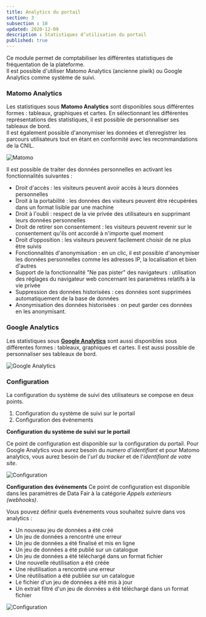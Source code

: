 ```yaml
---
title: Analytics du portail
section: 3
subsection : 10
updated: 2020-12-09
description : Statistiques d’utilisation du portail
published: true
---
```


Ce module permet de comptabiliser les différentes statistiques de fréquentation de la plateforme.  
Il est possible d'utiliser Matomo Analytics (ancienne piwik) ou Google Analytics comme système de suivi.

### Matomo Analytics
Les statistiques sous **Matomo Analytics** sont disponibles sous différentes formes : tableaux, graphiques et cartes. En sélectionnant les différentes représentations des statistiques, il est possible de personnaliser ses tableaux de bord.  
Il est également possible d'anonymiser les données et d’enregistrer les parcours utilisateurs tout en étant en conformité avec les recommandations de la CNIL.

![Matomo](./images/functional-presentation/matomo.jpg)

Il est possible de traiter des données personnelles en activant les fonctionnalités suivantes :
* Droit d'accès : les visiteurs peuvent avoir accès à leurs données personnelles
* Droit à la portabilité : les données des visiteurs peuvent être récupérées dans un format lisible par une machine
* Droit à l'oubli : respect de la vie privée des utilisateurs en supprimant leurs données personnelles
* Droit de retirer son consentement : les visiteurs peuvent revenir sur le consentement qu'ils ont accordé à n'importe quel moment
* Droit d’opposition : les visiteurs peuvent facilement choisir de ne plus être suivis
* Fonctionnalités d'anonymisation : en un clic, il est possible d'anonymiser les données personnelles comme les adresses IP, la localisation et bien d'autres
* Support de la fonctionnalité "Ne pas pister" des navigateurs : utilisation des réglages du navigateur web concernant les paramètres relatifs à la vie privée
* Suppression des données historisées : ces données sont supprimées automatiquement de la base de données
* Anonymisation des données historisées : on peut garder ces données en les anonymisant.

### Google Analytics

Les statistiques sous [**Google Analytics**](https://analytics.google.com/) sont aussi disponibles sous différentes formes : tableaux, graphiques et cartes. Il est aussi possible de personnaliser ses tableaux de bord.

![Google Analytics](./images/functional-presentation/google-analytics.jpg)

### Configuration

La configuration du système de suivi des utilisateurs se compose en deux points.
1. Configuration du système de suivi sur le portail
2. Configuration des événements


**Configuration du système de suivi sur le portail**

Ce point de configuration est disponible sur la configuration du portail.
Pour Google Analytics vous aurez besoin du *numero d'identifiant* et pour Matomo analytics, vous aurez besoin de l'*url du tracker* et de l'*identifiant de votre site*.

![Configuration](./images/functional-presentation/config-GA-1.jpg)


**Configuration des événements**
Ce point de configuration est disponible dans les paramètres de Data Fair à la catégorie *Appels exterieurs (webhooks)*.

Vous pouvez définir quels événements vous souhaitez suivre dans vos analytics :
* Un nouveau jeu de données a été créé
* Un jeu de données a rencontré une erreur
* Un jeu de données a été finalisé et mis en ligne
* Un jeu de données a été publié sur un catalogue
* Un jeu de données a été téléchargé dans un format fichier
* Une nouvelle réutilisation a été créée
* Une réutilisation a rencontré une erreur
* Une réutilisation a été publiée sur un catalogue
* Le fichier d'un jeu de données a été mis à jour
* Un extrait filtré d'un jeu de données a été téléchargé dans un format fichier

![Configuration](./images/functional-presentation/config-GA-2.jpg)
